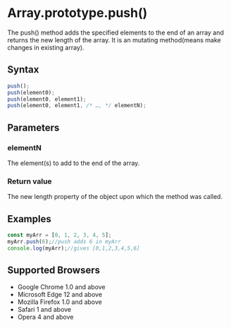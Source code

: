 # Array.prototype.push()

The push() method adds the specified elements to the end of an array and returns the new length of the array.
It is an mutating method(means make changes in existing array).

## Syntax

```js
push();
push(element0);
push(element0, element1);
push(element0, element1, /* …, */ elementN);
```

## Parameters

### elementN

The element(s) to add to the end of the array.

### Return value

The new length property of the object upon which the method was called.

## Examples

```js
const myArr = [0, 1, 2, 3, 4, 5];
myArr.push(6);//push adds 6 in myArr
console.log(myArr);//gives [0,1,2,3,4,5,6]
```

## Supported Browsers

- Google Chrome 1.0 and above
- Microsoft Edge 12 and above
- Mozilla Firefox 1.0 and above
- Safari 1 and above
- Opera 4 and above
